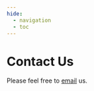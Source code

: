 ```yaml
---
hide:
  - navigation
  - toc
---
```

# Contact Us

Please feel free to [email](mailto:dan.humphreys@zwio.com) us.